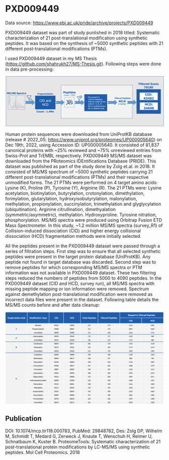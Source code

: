 # PXD009449

Data source: https://www.ebi.ac.uk/pride/archive/projects/PXD009449 

PXD009449 dataset was part of study punlished in 2018 titled: Systematic characterization of 21 post-translational modification using synthetic peptides. It was based on the synthesis of ~5000 synthetic peptides with 21 different post-translational modifications (PTMs).

I used PXD009449 dataset in my MS Thesis (https://github.com/shahrukh27/MS-Thesis.git). Following steps were done in data pre-processing: 

![alt text](https://github.com/shahrukh27/PXD009449/blob/main/data_cleanup.png)

Human protein sequences were downloaded from UniProtKB database (release # 2022_05; https://www.uniprot.org/proteomes/UP000005640) on Dec 19th, 2022, using Accession ID: UP000005640. It consisted of 81,837 canonical proteins with ~25% reviewed and ~75% unreviewed entries from Swiss-Prot and TrEMBL respectively. PXD009449 MS/MS dataset was downloaded from the PRoteomics IDEntifications Database (PRIDE). This dataset was published as part of the study done by Zolg et.al. in 2018. It consisted of MS/MS spectrum of ~5000 synthetic peptides carrying 21 different post-translational modifications (PTMs) and their respective unmodified forms. The 21 PTMs were performed on 4 target amino acids: Lysine (K), Proline (P), Tyrosine (Y), Arginine (R). The 21 PTMs were: Lysine acetylation, biotinylation, butyrylation, crotonylation, dimethylation, formylation, glutarylation, hydroxyisobutyrylation, malonylation, methylation, propionylation, succinylation, trimethylation and glyglycylation (ubiquitination). Arginine citrullination, dimethyalation (symmetric/asymmetric), methylation. Hydroxyproline. Tyrosine nitration, phosphorylation. MS/MS spectra were produced using Orbitrap Fusion ETD Mass Spectrometer. In this study, ~1.2 million MS/MS spectra (survey_R1) of Collision-induced dissociation (CID) and higher energy collisional dissociation (HCD) fragmentation methods were initially selected.

All the peptides present in the PXD009449 dataset were passed through a series of filtration steps. First step was to ensure that all selected synthetic peptides were present in the target protein database (UniProtKB). Any peptide not found in target database was discarded. Second step was to remove peptides for which corresponding MS/MS spectra or PTM information was not available in PXD009449 dataset. These two filtering steps reduced the numbers of peptides from 5000 to 4090 peptides. In the PXD009449 dataset (CID and HCD, survey run), all MS/MS spectra with missing peptide mapping or ion information were removed. Spectrum against demethylation post-translational modification were removed as incorrect data files were present in the dataset. Following table details the MS/MS counts before and after data cleanup:

![alt text](https://github.com/shahrukh27/PXD009449/blob/main/msms_counts.png)

## Publication

DOI: 10.1074/mcp.tir118.000783, PubMed: 29848782, Des: Zolg DP, Wilhelm M, Schmidt T, Medard G, Zerweck J, Knaute T, Wenschuh H, Reimer U, Schnatbaum K, Kuster B. ProteomeTools: Systematic characterization of 21 post-translational protein modifications by LC-MS/MS using synthetic peptides. Mol Cell Proteomics. 2018
